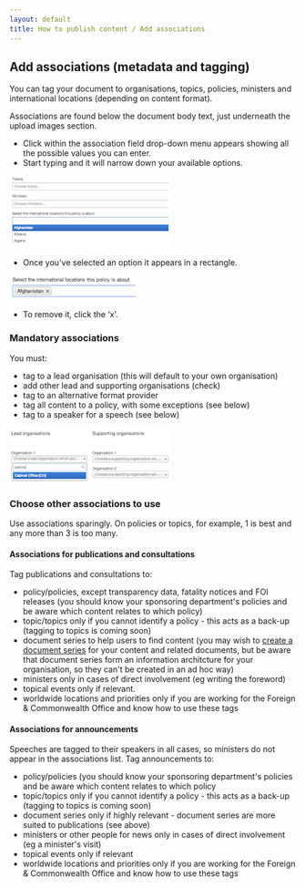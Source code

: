 ```yaml
---
layout: default
title: How to publish content / Add associations
---
```


## Add associations (metadata and tagging)

You can tag your document to organisations, topics, policies, ministers and international locations (depending on content format).

Associations are found below the document body text, just underneath the upload images section. 
	
* Click within the association field drop-down menu appears showing all the possible values you can enter.  	
* Start typing and it will narrow down your available options.
	
![Add associations 2](add-associations-2.png)
	
* Once you've selected an option it appears in a rectangle.

![Add associations 3](add-associations-3.png)
	
* To remove it, click the ‘x’.

### Mandatory associations

You must:

* tag to a lead organisation (this will default to your own organisation) 
* add other lead and supporting organisations (check)
* tag to an alternative format provider
* tag all content to a policy, with some exceptions (see below)
* tag to a speaker for a speech (see below)

![Add associations 1](add-associations-1.png)
	
### Choose other associations to use

Use associations sparingly. On policies or topics, for example, 1 is best and any more than 3 is too many.

#### Associations for publications and consultations

Tag publications and consultations to: 

* policy/policies, except transparency data, fatality notices and FOI releases (you should know your sponsoring department's policies and be aware which content relates to which policy)
* topic/topics only if you cannot identify a policy - this acts as a back-up (tagging to topics is coming soon)
* document series to help users to find content (you may wish to [create a document series](http://alphagov.github.io/inside-government-admin-guide/editing-other-pages/document-series.html) for your content and related documents, but be aware that document series form an information architcture for your organisation, so they can't be created in an ad hoc way)
* ministers only in cases of direct involvement (eg writing the foreword)
* topical events only if relevant.
* worldwide locations and priorities only if you are working for the Foreign & Commonwealth Office and know how to use these tags

#### Associations for announcements

Speeches are tagged to their speakers in all cases, so ministers do not appear in the associations list. Tag announcements to:

* policy/policies (you should know your sponsoring department's policies and be aware which content relates to which policy
* topic/topics only if you cannot identify a policy - this acts as a back-up (tagging to topics is coming soon)
* document series only if highly relevant - document series are more suited to publications (see above)
* ministers or other people for news only in cases of direct involvement (eg a minister's visit)
* topical events only if relevant
* worldwide locations and priorities only if you are working for the Foreign & Commonwealth Office and know how to use these tags



